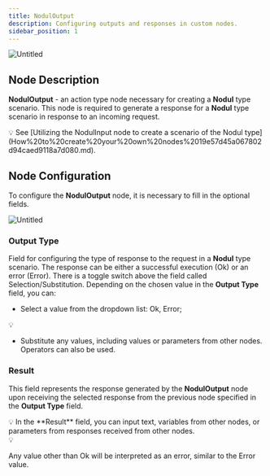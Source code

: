 ```yaml
---
title: NodulOutput
description: Configuring outputs and responses in custom nodes.
sidebar_position: 1
---
```


![Untitled](./untitled.png)

## **Node Description**

**NodulOutput** - an action type node necessary for creating a **Nodul** type scenario. This node is required to generate a response for a **Nodul** type scenario in response to an incoming request.

<aside>
💡 See [Utilizing the NodulInput node to create a scenario of the Nodul type](How%20to%20create%20your%20own%20nodes%2019e57d45a067802d94caed9118a7d080.md).

</aside>

## **Node Configuration**

To configure the **NodulOutput** node, it is necessary to fill in the optional fields.

![Untitled](./untitled_1.png)

### Output Type

Field for configuring the type of response to the request in a **Nodul** type scenario. The response can be either a successful execution (Ok) or an error (Error). There is a toggle switch above the field called Selection/Substitution. Depending on the chosen value in the **Output Type** field, you can:

- Select a value from the dropdown list: Ok, Error;

<aside>
💡

</aside>

- Substitute any values, including values or parameters from other nodes. Operators can also be used.

### Result

This field represents the response generated by the **NodulOutput** node upon receiving the selected response from the previous node specified in the **Output Type** field.

<aside>
💡 In the **Result** field, you can input text, variables from other nodes, or parameters from responses received from other nodes.

</aside>

<aside>
💡

Any value other than Ok will be interpreted as an error, similar to the Error value.

</aside>
